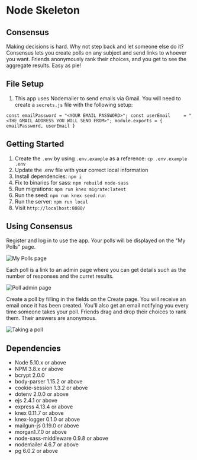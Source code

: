 # Node Skeleton

## Consensus 
Making decisions is hard. Why not step back and let someone else do it? Consensus lets you create polls on any subject and send links to whoever you want. Friends anonymously rank their choices, and you get to see the aggregate results. Easy as pie!

## File Setup
1. This app uses Nodemailer to send emails via Gmail. You will need to create a `secrets.js` file with the following setup:

`const emailPassword = "<YOUR EMAIL PASSWORD>";
const userEmail     = "<THE GMAIL ADDRESS YOU WILL SEND FROM>";
module.exports = {
  emailPassword,
  userEmail
}`

## Getting Started

1. Create the `.env` by using `.env.example` as a reference: `cp .env.example .env`
2. Update the .env file with your correct local information
3. Install dependencies: `npm i`
4. Fix to binaries for sass: `npm rebuild node-sass`
5. Run migrations: `npm run knex migrate:latest`
6. Run the seed: `npm run knex seed:run`
7. Run the server: `npm run local`
8. Visit `http://localhost:8080/`

## Using Consensus

Register and log in to use the app. Your polls will be displayed on the "My Polls" page. 

![My Polls page](https://github.com/emilyhfdong/midterm_consensus/public/images/my-polls-pg.png)

Each poll is a link to an admin page where you can get details such as the number of responses and the curret results. 

![Poll admin page](https://github.com/emilyhfdong/midterm_consensus/public/images/poll-admin-pg.png)

Create a poll by filling in the fields on the Create page. You will receive an email once it has been created. You'll also get an email notifying you every time someone takes your poll. Friends drag and drop their choices to rank them. Their answers are anonymous. 

![Taking a poll](https://github.com/emilyhfdong/midterm_consensus/public/images/drag-and-drop.png)


## Dependencies

- Node 5.10.x or above
- NPM 3.8.x or above
- bcrypt 2.0.0
- body-parser 1.15.2 or above
- cookie-session 1.3.2 or above
- dotenv 2.0.0 or above
- ejs 2.4.1 or above
- express 4.13.4 or above
- knex 0.11.7 or above
- knex-logger 0.1.0 or above
- mailgun-js 0.19.0 or above
- morgan1.7.0 or above
- node-sass-middleware 0.9.8 or above
- nodemailer 4.6.7 or above
- pg 6.0.2 or above
